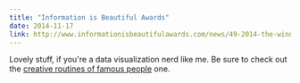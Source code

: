 ```yaml
---
title: "Information is Beautiful Awards"
date: 2014-11-17
link: http://www.informationisbeautifulawards.com/news/49-2014-the-winners
---
```

 Lovely stuff, if you're a data visualization nerd like me. Be sure to check out the [creative routines of famous people](http://www.informationisbeautifulawards.com/showcase/483-creative-routines) one.
